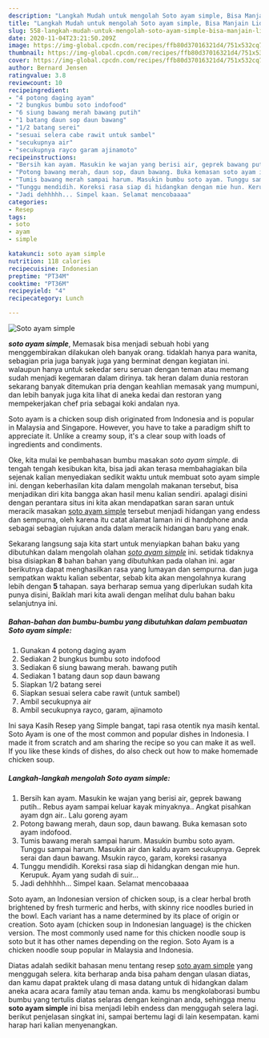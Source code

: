 ```yaml
---
description: "Langkah Mudah untuk mengolah Soto ayam simple, Bisa Manjain Lidah"
title: "Langkah Mudah untuk mengolah Soto ayam simple, Bisa Manjain Lidah"
slug: 558-langkah-mudah-untuk-mengolah-soto-ayam-simple-bisa-manjain-lidah
date: 2020-11-04T23:21:50.209Z
image: https://img-global.cpcdn.com/recipes/ffb80d37016321d4/751x532cq70/soto-ayam-simple-foto-resep-utama.jpg
thumbnail: https://img-global.cpcdn.com/recipes/ffb80d37016321d4/751x532cq70/soto-ayam-simple-foto-resep-utama.jpg
cover: https://img-global.cpcdn.com/recipes/ffb80d37016321d4/751x532cq70/soto-ayam-simple-foto-resep-utama.jpg
author: Bernard Jensen
ratingvalue: 3.8
reviewcount: 10
recipeingredient:
- "4 potong daging ayam"
- "2 bungkus bumbu soto indofood"
- "6 siung bawang merah bawang putih"
- "1 batang daun sop daun bawang"
- "1/2 batang serei"
- "sesuai selera cabe rawit untuk sambel"
- "secukupnya air"
- "secukupnya rayco garam ajinamoto"
recipeinstructions:
- "Bersih kan ayam. Masukin ke wajan yang berisi air, geprek bawang putih.. Rebus ayam sampai keluar kayak minyaknya.. Angkat pisahkan ayam dgn air.. Lalu goreng ayam"
- "Potong bawang merah, daun sop, daun bawang. Buka kemasan soto ayam indofood."
- "Tumis bawang merah sampai harum. Masukin bumbu soto ayam. Tunggu sampai harum. Masukin air dan kaldu ayam secukupnya. Geprek serai dan daun bawang. Msukin rayco, garam, koreksi rasanya"
- "Tunggu mendidih. Koreksi rasa siap di hidangkan dengan mie hun. Kerupuk. Ayam yang sudah di suir..."
- "Jadi dehhhhh... Simpel kaan. Selamat mencobaaaa"
categories:
- Resep
tags:
- soto
- ayam
- simple

katakunci: soto ayam simple 
nutrition: 118 calories
recipecuisine: Indonesian
preptime: "PT34M"
cooktime: "PT36M"
recipeyield: "4"
recipecategory: Lunch

---
```



![Soto ayam simple](https://img-global.cpcdn.com/recipes/ffb80d37016321d4/751x532cq70/soto-ayam-simple-foto-resep-utama.jpg)

<b><i>soto ayam simple</i></b>, Memasak bisa menjadi sebuah hobi yang menggembirakan dilakukan oleh banyak orang. tidaklah hanya para wanita, sebagian pria juga banyak juga yang berminat dengan kegiatan ini. walaupun hanya untuk sekedar seru seruan dengan teman atau memang sudah menjadi kegemaran dalam dirinya. tak heran dalam dunia restoran sekarang banyak ditemukan pria dengan keahlian memasak yang mumpuni, dan lebih banyak juga kita lihat di aneka kedai dan restoran yang mempekerjakan chef pria sebagai koki andalan nya.

Soto ayam is a chicken soup dish originated from Indonesia and is popular in Malaysia and Singapore. However, you have to take a paradigm shift to appreciate it. Unlike a creamy soup, it&#39;s a clear soup with loads of ingredients and condiments.

Oke, kita mulai ke pembahasan bumbu masakan <i>soto ayam simple</i>. di tengah tengah kesibukan kita, bisa jadi akan terasa membahagiakan bila sejenak kalian menyediakan sedikit waktu untuk membuat soto ayam simple ini. dengan keberhasilan kita dalam mengolah makanan tersebut, bisa menjadikan diri kita bangga akan hasil menu kalian sendiri. apalagi disini dengan perantara situs ini kita akan mendapatkan saran saran untuk meracik masakan <u>soto ayam simple</u> tersebut menjadi hidangan yang endess dan sempurna, oleh karena itu catat alamat laman ini di handphone anda sebagai sebagian rujukan anda dalam meracik hidangan baru yang enak.


Sekarang langsung saja kita start untuk menyiapkan bahan baku yang dibutuhkan dalam mengolah olahan <u><i>soto ayam simple</i></u> ini. setidak tidaknya bisa disiapkan <b>8</b> bahan bahan yang dibutuhkan pada olahan ini. agar berikutnya dapat menghasilkan rasa yang lumayan dan sempurna. dan juga sempatkan waktu kalian sebentar, sebab kita akan mengolahnya kurang lebih dengan <b>5</b> tahapan. saya berharap semua yang diperlukan sudah kita punya disini, Baiklah mari kita awali dengan melihat dulu bahan baku selanjutnya ini.

<!--inarticleads1-->

##### Bahan-bahan dan bumbu-bumbu yang dibutuhkan dalam pembuatan Soto ayam simple:

1. Gunakan 4 potong daging ayam
1. Sediakan 2 bungkus bumbu soto indofood
1. Sediakan 6 siung bawang merah. bawang putih
1. Sediakan 1 batang daun sop daun bawang
1. Siapkan 1/2 batang serei
1. Siapkan sesuai selera cabe rawit (untuk sambel)
1. Ambil secukupnya air
1. Ambil secukupnya rayco, garam, ajinamoto


Ini saya Kasih Resep yang Simple bangat, tapi rasa otentik nya masih kental. Soto Ayam is one of the most common and popular dishes in Indonesia. I made it from scratch and am sharing the recipe so you can make it as well. If you like these kinds of dishes, do also check out how to make homemade chicken soup. 

<!--inarticleads2-->

##### Langkah-langkah mengolah Soto ayam simple:

1. Bersih kan ayam. Masukin ke wajan yang berisi air, geprek bawang putih.. Rebus ayam sampai keluar kayak minyaknya.. Angkat pisahkan ayam dgn air.. Lalu goreng ayam
1. Potong bawang merah, daun sop, daun bawang. Buka kemasan soto ayam indofood.
1. Tumis bawang merah sampai harum. Masukin bumbu soto ayam. Tunggu sampai harum. Masukin air dan kaldu ayam secukupnya. Geprek serai dan daun bawang. Msukin rayco, garam, koreksi rasanya
1. Tunggu mendidih. Koreksi rasa siap di hidangkan dengan mie hun. Kerupuk. Ayam yang sudah di suir...
1. Jadi dehhhhh... Simpel kaan. Selamat mencobaaaa


Soto ayam, an Indonesian version of chicken soup, is a clear herbal broth brightened by fresh turmeric and herbs, with skinny rice noodles buried in the bowl. Each variant has a name determined by its place of origin or creation. Soto ayam (chicken soup in Indonesian language) is the chicken version. The most commonly used name for this chicken noodle soup is soto but it has other names depending on the region. Soto Ayam is a chicken noodle soup popular in Malaysia and Indonesia. 

Diatas adalah sedikit bahasan menu tentang resep <u>soto ayam simple</u> yang menggugah selera. kita berharap anda bisa paham dengan ulasan diatas, dan kamu dapat praktek ulang di masa datang untuk di hidangkan dalam aneka acara acara family atau teman anda. kamu bs mengkolaborasi bumbu bumbu yang tertulis diatas selaras dengan keinginan anda, sehingga menu <b>soto ayam simple</b> ini bisa menjadi lebih endess dan menggugah selera lagi. berikut penjelasan singkat ini, sampai bertemu lagi di lain kesempatan. kami harap hari kalian menyenangkan.
